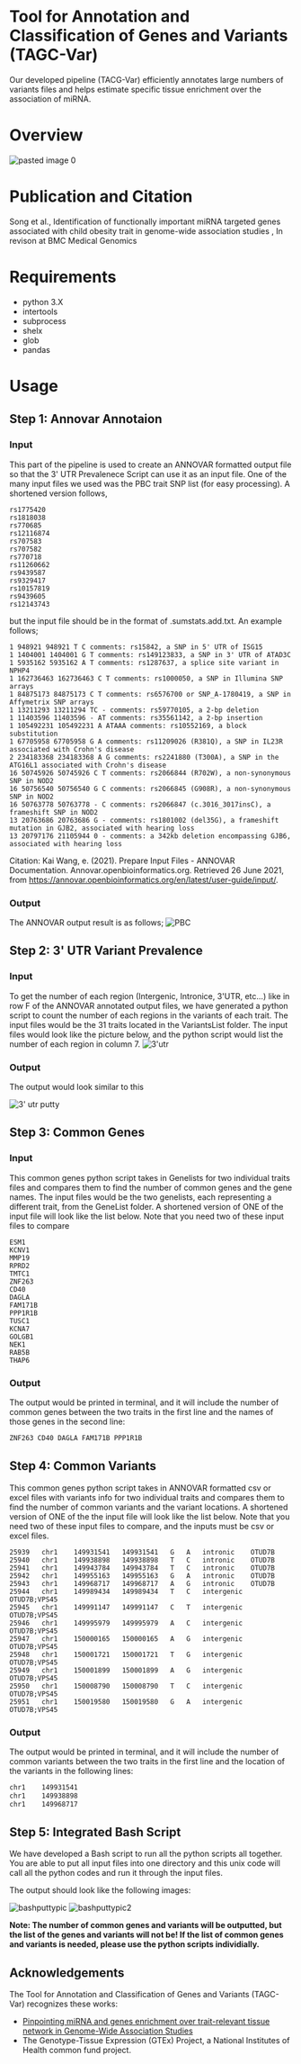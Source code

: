 # **Tool for Annotation and Classification of Genes and Variants (TAGC-Var)**
Our developed pipeline (TACG-Var) efficiently annotates large numbers of variants files and helps estimate specific tissue enrichment over the association of miRNA.

# **Overview**
![pasted image 0](https://user-images.githubusercontent.com/80075365/123517696-76a2e400-d670-11eb-917d-bb1560d1e560.png)

# **Publication and Citation**

Song et al., Identification of functionally important miRNA targeted genes associated with child obesity trait in genome-wide association studies
, In revison at BMC Medical Genomics

# **Requirements**
* python 3.X
* intertools
* subprocess
* shelx
* glob
* pandas


# **Usage**
## **Step 1: Annovar Annotaion**
### **Input**
This part of the pipeline is used to create an ANNOVAR formatted output file so that the 3' UTR Prevalenece Script can use it as an input file. One of the many input files we used was the PBC trait SNP list (for easy processing). A shortened version follows,
```rs1775421
rs1775420
rs1818038
rs770685
rs12116874
rs707583
rs707582
rs770718
rs11260662
rs9439587
rs9329417
rs10157819
rs9439605
rs12143743
```

but the input file should be in the format of .sumstats.add.txt. An example follows;
```[kaiwang@biocluster ~/]$ cat example/ex1.avinput
1 948921 948921 T C comments: rs15842, a SNP in 5' UTR of ISG15
1 1404001 1404001 G T comments: rs149123833, a SNP in 3' UTR of ATAD3C
1 5935162 5935162 A T comments: rs1287637, a splice site variant in NPHP4
1 162736463 162736463 C T comments: rs1000050, a SNP in Illumina SNP arrays
1 84875173 84875173 C T comments: rs6576700 or SNP_A-1780419, a SNP in Affymetrix SNP arrays
1 13211293 13211294 TC - comments: rs59770105, a 2-bp deletion
1 11403596 11403596 - AT comments: rs35561142, a 2-bp insertion
1 105492231 105492231 A ATAAA comments: rs10552169, a block substitution
1 67705958 67705958 G A comments: rs11209026 (R381Q), a SNP in IL23R associated with Crohn's disease
2 234183368 234183368 A G comments: rs2241880 (T300A), a SNP in the ATG16L1 associated with Crohn's disease
16 50745926 50745926 C T comments: rs2066844 (R702W), a non-synonymous SNP in NOD2
16 50756540 50756540 G C comments: rs2066845 (G908R), a non-synonymous SNP in NOD2
16 50763778 50763778 - C comments: rs2066847 (c.3016_3017insC), a frameshift SNP in NOD2
13 20763686 20763686 G - comments: rs1801002 (del35G), a frameshift mutation in GJB2, associated with hearing loss
13 20797176 21105944 0 - comments: a 342kb deletion encompassing GJB6, associated with hearing loss
```
Citation: Kai Wang, e. (2021). Prepare Input Files - ANNOVAR Documentation. Annovar.openbioinformatics.org. Retrieved 26 June 2021, from https://annovar.openbioinformatics.org/en/latest/user-guide/input/.

### **Output**
The ANNOVAR output result is as follows;
![PBC](https://user-images.githubusercontent.com/80075365/123524019-aca68f00-d695-11eb-96e3-8dfb2cdd8df0.png)

## **Step 2: 3' UTR Variant Prevalence**
### **Input**
To get the number of each region (Intergenic, Intronice, 3'UTR, etc...) like in row F of the ANNOVAR annotated output files, we have generated a python script to count the number of each regions in the variants of each trait. The input files would be the 31 traits located in the VariantsList folder. The input files would look like the picture below, and the python script would list the number of each region in column 7.
![3'utr](https://user-images.githubusercontent.com/80075365/123525530-60604c80-d69f-11eb-8b5f-f44780ef657c.png)

### **Output**
The output would look similar to this

![3' utr putty](https://user-images.githubusercontent.com/80075365/123525444-a963d100-d69e-11eb-824a-1b99c55df787.png)

## **Step 3: Common Genes**
### **Input**
This common genes python script takes in Genelists for two individual traits files and compares them to find the number of common genes and the gene names. The input files would be the two genelists, each representing a different trait, from the GeneList folder. A shortened version of ONE of the input file will look like the list below. Note that you need two of these input files to compare
```CCL22
ESM1
KCNV1
MMP19
RPRD2
TMTC1
ZNF263
CD40
DAGLA
FAM171B
PPP1R1B
TUSC1
KCNA7
GOLGB1
NEK1
RAB5B
THAP6
```
### **Output**
The output would be printed in terminal, and it will include the number of common genes between the two traits in the first line and the names of those genes in the second line:
```5
ZNF263 CD40 DAGLA FAM171B PPP1R1B
```

## **Step 4: Common Variants**
This common genes python script takes in ANNOVAR formatted csv or excel files with variants info for two individual traits and compares them to find the number of common variants and the variant locations. A shortened version of ONE of the the input file will look like the list below. Note that you need two of these input files to compare, and the inputs must be csv or excel files. 
```	Chr	Start	End	Ref	Alt	Func.refGene	Gene.refGene
25939	chr1	149931541	149931541	G	A	intronic	OTUD7B
25940	chr1	149938898	149938898	T	C	intronic	OTUD7B
25941	chr1	149943784	149943784	T	C	intronic	OTUD7B
25942	chr1	149955163	149955163	G	A	intronic	OTUD7B
25943	chr1	149968717	149968717	A	G	intronic	OTUD7B
25944	chr1	149989434	149989434	T	C	intergenic	OTUD7B;VPS45
25945	chr1	149991147	149991147	C	T	intergenic	OTUD7B;VPS45
25946	chr1	149995979	149995979	A	C	intergenic	OTUD7B;VPS45
25947	chr1	150000165	150000165	A	G	intergenic	OTUD7B;VPS45
25948	chr1	150001721	150001721	T	G	intergenic	OTUD7B;VPS45
25949	chr1	150001899	150001899	A	G	intergenic	OTUD7B;VPS45
25950	chr1	150008790	150008790	T	C	intergenic	OTUD7B;VPS45
25951	chr1	150019580	150019580	G	A	intergenic	OTUD7B;VPS45
```
### **Output**
The output would be printed in terminal, and it will include the number of common variants between the two traits in the first line and the location of the variants in the following lines:
```3
chr1	149931541
chr1	149938898
chr1	149968717
```
## **Step 5: Integrated Bash Script**
We have developed a Bash script to run all the python scripts all together. You are able to put all input files into one directory and this unix code will call all the python codes and run it through the input files.

The output should look like the following images:

![bashputtypic](https://user-images.githubusercontent.com/80075365/123982796-538a7400-d991-11eb-837e-c97d3118f09a.png)
![bashputtypic2](https://user-images.githubusercontent.com/80075365/123982996-83d21280-d991-11eb-8bd9-0202a1037bf1.png)

**Note: The number of common genes and variants will be outputted, but the list of the genes and variants will not be! If the list of common genes and variants is needed, please use the python scripts individially.**

## **Acknowledgements** 
The Tool for Annotation and Classification of Genes and Variants (TAGC-Var) recognizes these works:
  * [Pinpointing miRNA and genes enrichment over trait-relevant tissue network in Genome-Wide Association Studies](https://link.springer.com/article/10.1186/s12920-020-00830-w)
  * The Genotype-Tissue Expression (GTEx) Project, a National Institutes of Health common fund project.

